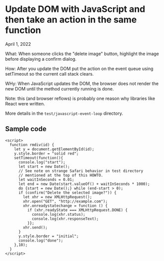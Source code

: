 Update DOM with JavaScript and then take an action in the same function
=======================================================================

April 1, 2022

What: When someone clicks the "delete image" button, highlight the 
image before displaying a confirm dialog.

How: After you update the DOM put the action
on the event queue using setTimeout so the current call stack clears.

WHy: When JavaScript updates the DOM, the browser does not render the
new DOM until the method currently running is done.

Note: this (and browser reflows) is probably one reason why libraries like React were written.

More details in the `test/javascript-event-loop` directory.

Sample code
--------------------------------------------

    <script>
      function rmdiv(id) {
        let y = document.getElementById(id);
        y.style.border = "solid red";
        setTimeout(function(){
          console.log("start");
          let start = new Date();
          // See note on strange Safari behavior in test directory
          // mentioned at the top of this HOWTO.
          let waitInSeconds = 0.01;
          let end = new Date(start.valueOf() + waitInSeconds * 1000);
          do {start = new Date();} while (end-start > 0);
          if (confirm("Delete the selected image?")) {
            let xhr = new XMLHttpRequest();
            xhr.open("GET", "http://example.com");
            xhr.onreadystatechange = function () {
              if (xhr.readyState === XMLHttpRequest.DONE) {
                console.log(xhr.status);
                console.log(xhr.responseText);
              }};
            xhr.send();
          }
          y.style.border = "initial";
          console.log("done");
        },10);
      }
    </script>